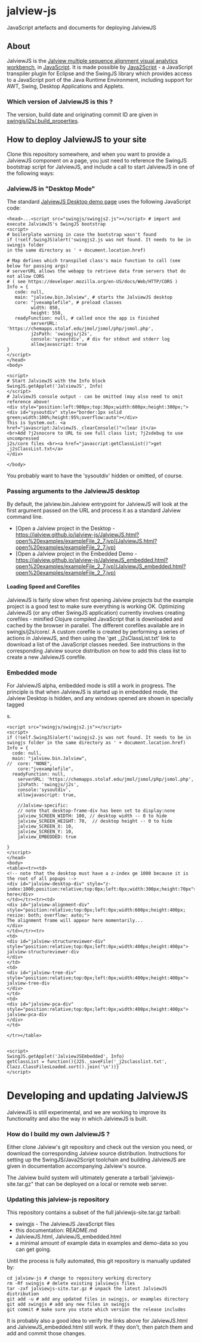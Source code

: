 # jalview-js
JavaScript artefacts and documents for deploying JalviewJS

## About
JalviewJS is the [Jalview multiple sequence alignment visual analytics workbench](https://www.jalview.org), in [JavaScript](https://www.jalview.org/jalview-js/). It is made possible by [Java2Script](https://github.com/java2script/java2script) - a JavaScript transpiler plugin for Eclipse and the SwingJS library which provides access to a JavaScript port of the Java Runtime Environment, including support for AWT, Swing, Desktop Applications and Applets. 

### Which version of JalviewJS is this ?

The version, build date and originating commit ID are given in [swingjs/j2s/.build_properties](https://jalview.github.io/jalview-js/swingjs/j2s/.build_properties).

## How to deploy JalviewJS to your site
Clone this repository somewhere, and when you want to provide a JalviewJS component on a page, you just need to reference the SwingJS bootstrap script for JalviewJS, and include a call to start JalviewJS in one of the following ways:

### JalviewJS in "Desktop Mode"
The standard [JalviewJS Desktop demo page](JalviewJS.html) uses the following JavaScript code:
```
<head>...<script src="swingjs/swingjs2.js"></script> # import and execute JalviewJS's SwingJS bootstrap
<script>
# boilerplate warning in case the bootstrap wasn't found
if (!self.SwingJS)alert('swingjs2.js was not found. It needs to be in swingjs folder 
in the same directory as ' + document.location.href)

# Map defines which transpiled class's main function to call (see below for passing args)
# serverURL allows the webapp to retrieve data from servers that do not allow CORS
# ( see https://developer.mozilla.org/en-US/docs/Web/HTTP/CORS )
Info = {
   code: null,
   main: "jalview.bin.Jalview", # starts the JalviewJS desktop
   core: "jvexamplefile", # preload classes
         width: 850,
         height: 550,
   readyFunction: null, # called once the app is finished
         serverURL: 'https://chemapps.stolaf.edu/jmol/jsmol/php/jsmol.php',
         j2sPath: 'swingjs/j2s', 
         console:'sysoutdiv', # div for stdout and stderr log
         allowjavascript: true
}
</script>
</head>
<body>

<script>
# Start JalviewJS with the Info block
SwingJS.getApplet('JalviewJS', Info)
</script>
# JalviewJS console output - can be omitted (may also need to omit reference above! 
<div style="position:left:900px;top:30px;width:600px;height:300px;">
<div id="sysoutdiv" style="border:1px solid 
green;width:100%;height:95%;overflow:auto"></div>
This is System.out. <a href="javascript:JalviewJS._clearConsole()">clear it</a> 
<br>Add ?j2snocore to URL to see full class list; ?j2sdebug to use uncompressed 
j2s/core files <br><a href="javascript:getClassList()">get _j2sClassList.txt</a>
</div>

</body>
```

You probably want to have the 'sysoutdiv' hidden or omitted, of course. 

### Passing arguments to the JalviewJS desktop 
By default, the jalview.bin.Jalview entrypoint for JalviewJS will look at the first argument passed on the URL 
and process it as a standard Jalview command line.

* [Open a Jalview project in the Desktop - https://jalview.github.io/jalview-js/JalviewJS.html?open%20examples/exampleFile_2_7.jvp](JalviewJS.html?open%20examples/exampleFile_2_7.jvp)
* [Open a Jalview project in the Embedded Demo - https://jalview.github.io/jalview-js/JalviewJS_embedded.html?open%20examples/exampleFile_2_7.jvp](JalviewJS_embedded.html?open%20examples/exampleFile_2_7.jvp)


#### Loading Speed and Corefiles

JalviewJS is fairly slow when first opening Jalview projects but the example project is a good test to make sure everything is working OK. Optimizing JalviewJS (or any other SwingJS application) currently involves creating corefiles - minified Clojure compiled JavaScript that is downloaded and cached by the browser in parallel. The different corefiles available are in swingjs/j2s/core/. A custom corefile is created by performing a series of actions in JalviewJS, and then using the 'get _j2sClassList.txt' link to download a list of the JavaScript classes needed. See instructions in the corresponding Jalview source distribution on how to add this class list to create a new JalviewJS corefile.


### Embedded mode
For JalviewJS alpha, embedded mode is still a work in progress. The principle is that when JalviewJS is started up in embedded mode, the Jalview Desktop is hidden, and any windows opened are shown in specially tagged <div>s.

```
<script src="swingjs/swingjs2.js"></script>
<script>
if (!self.SwingJS)alert('swingjs2.js was not found. It needs to be in swingjs folder in the same directory as ' + document.location.href)
Info = {
  code: null,
  main: "jalview.bin.Jalview",
//  core: "NONE",
	core:"jvexamplefile",
  readyFunction: null,
	serverURL: 'https://chemapps.stolaf.edu/jmol/jsmol/php/jsmol.php',
	j2sPath: 'swingjs/j2s',
	console:'sysoutdiv',
	allowjavascript: true,
	
	//Jalview-specific:
	// note that desktop-frame-div has been set to display:none
	jalview_SCREEN_WIDTH: 100, // desktop width -- 0 to hide
	jalview_SCREEN_HEIGHT: 70,  // desktop height -- 0 to hide
	jalview_SCREEN_X: 10,
	jalview_SCREEN_Y: 10,
	jalview_EMBEDDED: true
	
}
</script>
</head>
<body>
<table><tr><td>
<!-- note that the desktop must have a z-index ge 1000 because it is the root of all popups -->
<div id="jalview-desktop-div" style="z-index:1000;position:relative;top:0px;left:0px;width:300px;height:70px">desktop here</div>
</td></tr><tr><td>
<div id="jalview-alignment-div" style="position:relative;top:0px;left:0px;width:600px;height:400px;  resize: both; overflow: auto;">
The alignment frame will appear here momentarily...
</div>
</td></tr><tr>
<td>
<div id="jalview-structureviewer-div" style="position:relative;top:0px;left:0px;width:400px;height:400px">
jalview-structureviewer-div
</div>
</td>
<td>
<div id="jalview-tree-div" style="position:relative;top:0px;left:0px;width:400px;height:400px">
jalview-tree-div
</div>
</td>
<td>
<div id="jalview-pca-div" style="position:relative;top:0px;left:0px;width:400px;height:400px">
jalview-pca-div
</div>
</td>

</tr></table>


<script>
SwingJS.getApplet('JalviewJSEmbedded', Info)
getClassList = function(){J2S._saveFile('_j2sclasslist.txt', Clazz.ClassFilesLoaded.sort().join('\n'))}
</script>
```

# Developing and updating JalviewJS

JalviewJS is still experimental, and we are working to improve its functionality and also the way in which JalviewJS is built.

### How do I build my own JalviewJS ?

Either clone Jalview's git repository and check out the version you need, or download the corresponding Jalview source distribution. Instructions for setting up the SwingJS/Java2Script toolchain and building JalviewJS are given in documentation accompanying Jalview's source.

The Jalview build system will ultimately generate a tarball 'jalviewjs-site.tar.gz" that can be deployed on a local or remote web server.

### Updating this jalview-js repository

This repository contains a subset of the full jalviewjs-site.tar.gz tarball:

* swingjs - The JalviewJS JavaScript files
* this documentation: README.md
* JalviewJS.html, JalviewJS_embedded.html 
* a minimal amount of example data in examples and demo-data so you can get going. 

Until the process is fully automated, this git repository is manually updated by:

```
cd jalview-js # change to repository working directory
rm -Rf swingjs # delete existing jalviewjs files
tar -zxf jalviewjs-site.tar.gz # unpack the latest JalviewJS distribution
git add -u # add any updated files in swingjs, or examples directory
git add swingjs # add any new files in swingjs
git commit # make sure you state which version the release includes
```

It is probably also a good idea to verify the links above for JalviewJS.html and JalviewJS_embedded.html still work. If they don't, then patch them and add and commit those changes.





